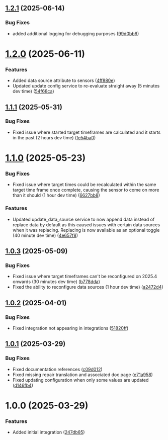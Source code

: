 ## [1.2.1](https://github.com/BottlecapDave/homeassistant-targettimeframes/compare/v1.2.0...v1.2.1) (2025-06-14)


### Bug Fixes

* added additional logging for debugging purposes ([99d0bb6](https://github.com/BottlecapDave/homeassistant-targettimeframes/commit/99d0bb60cb6da0df69fd8b82c8752a072a571794))

# [1.2.0](https://github.com/BottlecapDave/homeassistant-targettimeframes/compare/v1.1.1...v1.2.0) (2025-06-11)


### Features

* Added data source attribute to sensors ([4ff880e](https://github.com/BottlecapDave/homeassistant-targettimeframes/commit/4ff880ebda435371c3e55cc86e4440f8e29a7f89))
* Updated update config service to re-evaluate straight away (5 minutes dev time) ([54f68ca](https://github.com/BottlecapDave/homeassistant-targettimeframes/commit/54f68ca6fa2c5f4d65ed0c899aea87fc5afc1aa9))

## [1.1.1](https://github.com/BottlecapDave/homeassistant-targettimeframes/compare/v1.1.0...v1.1.1) (2025-05-31)


### Bug Fixes

* Fixed issue where started target timeframes are calculated and it starts in the past (2 hours dev time) ([fe54ba0](https://github.com/BottlecapDave/homeassistant-targettimeframes/commit/fe54ba036c10af23cd2d4a2ee495b6b6123ee025))

# [1.1.0](https://github.com/BottlecapDave/homeassistant-targettimeframes/compare/v1.0.4...v1.1.0) (2025-05-23)


### Bug Fixes

* Fixed issue where target times could be recalculated within the same target time frame once complete, causing the sensor to come on more than it should (1 hour dev time) ([6627bb8](https://github.com/BottlecapDave/homeassistant-targettimeframes/commit/6627bb88a02704b845cd425745193fe8a1e5017a))


### Features

* Updated update_data_source service to now append data instead of replace data by default as this caused issues with certain data sources when it was replacing. Replacing is now available as an optional toggle (40 minute dev time) ([4e657f8](https://github.com/BottlecapDave/homeassistant-targettimeframes/commit/4e657f83436beca8261a47f48cf730520cfd8185))

## [1.0.3](https://github.com/BottlecapDave/homeassistant-targettimeframes/compare/v1.0.2...v1.0.3) (2025-05-09)


### Bug Fixes

* Fixed issue where target timeframes can't be reconfigured on 2025.4 onwards (30 minutes dev time) ([b778dda](https://github.com/BottlecapDave/homeassistant-targettimeframes/commit/b778ddae183358f706f3840bfd17d3720553d867))
* Fixed the ability to reconfigure data sources (1 hour dev time) ([a2472d4](https://github.com/BottlecapDave/homeassistant-targettimeframes/commit/a2472d4cd9a279325485e6a6aaab011f12761605))

## [1.0.2](https://github.com/BottlecapDave/homeassistant-targettimeframes/compare/v1.0.1...v1.0.2) (2025-04-01)


### Bug Fixes

* Fixed integration not appearing in integrations ([51820ff](https://github.com/BottlecapDave/homeassistant-targettimeframes/commit/51820fff765b63bad931d54b9a89c44346003d91))

## [1.0.1](https://github.com/BottlecapDave/homeassistant-targettimeframes/compare/v1.0.0...v1.0.1) (2025-03-29)


### Bug Fixes

* Fixed documentation references ([c09d012](https://github.com/BottlecapDave/homeassistant-targettimeframes/commit/c09d01291b1f65d43589ce81f3098c658e4ba676))
* Fixed missing repair translation and associated doc page ([e71a958](https://github.com/BottlecapDave/homeassistant-targettimeframes/commit/e71a958e7c69f5b9e6ff9ba316593eca6598ced9))
* Fixed updating configuration when only some values are updated ([d146fb4](https://github.com/BottlecapDave/homeassistant-targettimeframes/commit/d146fb4c0f2db46da56e5076a6ffd90947d22066))

# 1.0.0 (2025-03-29)


### Features

* Added initial integration ([247db85](https://github.com/BottlecapDave/homeassistant-targettimeframes/commit/247db859e3d3f417ab2170e00515ad7328b9e320))

